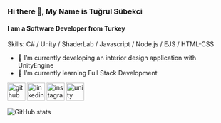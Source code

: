 ### Hi there 👋, My Name is Tuğrul Sübekci
#### I am a Software Developer from Turkey

Skills: C# / Unity / ShaderLab / Javascript / Node.js / EJS / HTML-CSS

- 🔭 I’m currently developing an interior design application with UnityEngine
- 🌱 I’m currently learning Full Stack Development


[<img src='https://cdn.jsdelivr.net/npm/simple-icons@3.0.1/icons/github.svg' alt='github' height='40'>](https://github.com/tugrulsubekci)  [<img src='https://cdn.jsdelivr.net/npm/simple-icons@3.0.1/icons/linkedin.svg' alt='linkedin' height='40'>](https://www.linkedin.com/in/tugrulsubekci/)  [<img src='https://cdn.jsdelivr.net/npm/simple-icons@3.0.1/icons/instagram.svg' alt='instagram' height='40'>](https://www.instagram.com/tugrulsubekci/)  [<img src='https://cdn.jsdelivr.net/npm/simple-icons@3.0.1/icons/unity.svg' alt='unity' height='40'>](https://tugrulsubekci.itch.io)  

![GitHub stats](https://github-readme-stats.vercel.app/api?username=tugrulsubekci&show_icons=true)  

